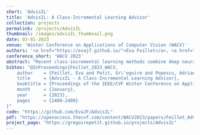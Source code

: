 ```yaml
---
short: 'AdvisIL'
title: 'AdvisIL: A Class-Incremental Learning Advisor'
collection: projects
permalink: /projects/AdvisIL
thumbnail: /images/advisIL_thumbnail.png
date: 03-01-2023
venue: 'Winter Conference on Applications of Computer Vision (WACV)'
authors: '<a href="https://evajf.github.io/">Eva Feillet</a>, <a href="https://gregoirepetit.github.io">Grégoire Petit</a>, <a href="https://scholar.google.com/citations?user=fjsa2GYAAAAJ">Adrian Popescu</a>, Marina Reyboz and <a href="https://hudelotc.github.io/">Céline Hudelot</a> ' 
conference_short: 'WACV 2023'
abstract: "Recent class-incremental learning methods combine deep neural architectures and learning algorithms to handle streaming data under memory and computational constraints. The performance of existing methods varies depending on the characteristics of the incremental process. To date, there is no other approach than to test all pairs of learning algorithms and neural architectures on the training data available at the start of the learning process to select a suited algorithm-architecture combination. To tackle this problem, in this article, we introduce AdvisIL, a method which takes as input the main characteristics of the incremental process (memory budget for the deep model, initial number of classes, size of incremental steps) and recommends an adapted pair of learning algorithm and neural architecture. The recommendation is based on a similarity between the user-provided settings and a large set of pre-computed experiments. AdvisIL makes class-incremental learning easier, since users do not need to run cumbersome experiments to design their system. We evaluate our method on four datasets under six incremental settings and three deep model sizes. We compare six algorithms and three deep neural architectures. Results show that AdvisIL has better overall performance than any of the individual combinations of a learning algorithm and a neural architecture. AdvisIL's code is available at https://github.com/EvaJF/AdvisIL."
bibtex: "@InProceedings{Feillet_2023_WACV,
    author    = {Feillet, Eva and Petit, Gr\'egoire and Popescu, Adrian and Reyboz, Marina and Hudelot, C\'eline},
    title     = {AdvisIL - A Class-Incremental Learning Advisor},
    booktitle = {Proceedings of the IEEE/CVF Winter Conference on Applications of Computer Vision (WACV)},
    month     = {January},
    year      = {2023},
    pages     = {2400-2409}
}"
code: "https://github.com/EvaJF/AdvisIL"
pdf: "https://openaccess.thecvf.com/content/WACV2023/papers/Feillet_AdvisIL_-_A_Class-Incremental_Learning_Advisor_WACV_2023_paper.pdf"
project_page: "https://gregoirepetit.github.io/projects/AdvisIL"
---
```


